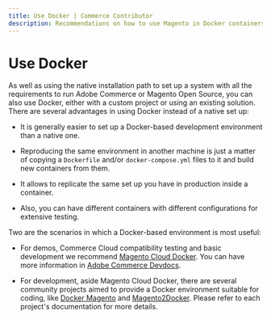 ```yaml
---
title: Use Docker | Commerce Contributor
description: Recommendations on how to use Magento in Docker containers.
---
```


# Use Docker

As well as using the native installation path to set up a system with all the requirements to run Adobe Commerce or Magento Open Source, you can also use Docker, either with a custom project or using an existing solution. There are several advantages in using Docker instead of a native set up:

- It is generally easier to set up a Docker-based development environment than a native one.

- Reproducing the same environment in another machine is just a matter of copying a `Dockerfile` and/or `docker-compose.yml` files to it and build new containers from them.

- It allows to replicate the same set up you have in production inside a container. 

- Also, you can have different containers with different configurations for extensive testing.

Two are the scenarios in which a Docker-based environment is most useful:

- For demos, Commerce Cloud compatibility testing and basic development we recommend [Magento Cloud Docker](https://github.com/magento/magento-cloud-docker). You can have more information in [Adobe Commerce Devdocs](https://devdocs.magento.com/cloud/docker/docker-development.html).

- For development, aside Magento Cloud Docker, there are several community projects aimed to provide a Docker environment suitable for coding, like [Docker Magento]( https://github.com/markshust/docker-magento) and [Magento2Docker](https://github.com/yvoronoy/magento2docker). Please refer to each project's documentation for more details.

